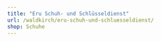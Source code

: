 ```yaml
---
title: "Eru Schuh- und Schlüsseldienst"
url: /waldkirch/eru-schuh-und-schluesseldienst/
shop: Schuhe
---
```

